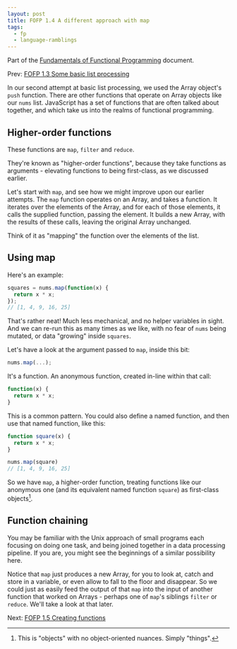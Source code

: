 ```yaml
---
layout: post
title: FOFP 1.4 A different approach with map
tags:
  - fp
  - language-ramblings
---
```

Part of the [Fundamentals of Functional Programming](/blog/posts/2016/05/03/fofp-fundamentals-of-functional-programming/) document.

Prev: [FOFP 1.3 Some basic list processing](/blog/posts/2016/05/03/fofp-1.3-some-basic-list-processing)

In our second attempt at basic list processing, we used the Array object's `push` function. There are other functions that operate on Array objects like our `nums` list. JavaScript has a set of functions that are often talked about together, and which take us into the realms of functional programming.

## Higher-order functions

These functions are `map`, `filter` and `reduce`.

They're known as "higher-order functions", because they take functions as arguments - elevating functions to being first-class, as we discussed earlier.

Let's start with `map`, and see how we might improve upon our earlier attempts. The `map` function operates on an Array, and takes a function. It iterates over the elements of the Array, and for each of those elements, it calls the supplied function, passing the element. It builds a new Array, with the results of these calls, leaving the original Array unchanged.

Think of it as "mapping" the function over the elements of the list.

## Using map
Here's an example:

```javascript
squares = nums.map(function(x) {
  return x * x;
});
// [1, 4, 9, 16, 25]
```

That's rather neat! Much less mechanical, and no helper variables in sight. And we can re-run this as many times as we like, with no fear of `nums` being mutated, or data "growing" inside `squares`.

Let's have a look at the argument passed to `map`, inside this bit:

```javascript
nums.map(...);
```

It's a function. An anonymous function, created in-line within that call:

```javascript
function(x) {
  return x * x;
}
```

This is a common pattern. You could also define a named function, and then use that named function, like this:

```javascript
function square(x) {
  return x * x;
}

nums.map(square)
// [1, 4, 9, 16, 25]
```

So we have `map`, a higher-order function, treating functions like our anonymous one (and its equivalent named function `square`) as first-class objects[^1].

## Function chaining

You may be familiar with the Unix approach of small programs each focusing on doing one task, and being joined together in a data processing pipeline. If you are, you might see the beginnings of a similar possibility here.

Notice that `map` just produces a new Array, for you to look at, catch and store in a variable, or even allow to fall to the floor and disappear. So we could just as easily feed the output of that `map` into the input of another function that worked on Arrays - perhaps one of `map`'s siblings `filter` or `reduce`. We'll take a look at that later.

Next: [FOFP 1.5 Creating functions](/blog/posts/2016/05/03/fofp-1.5-creating-functions)



[^1]: This is "objects" with no object-oriented nuances. Simply "things".
